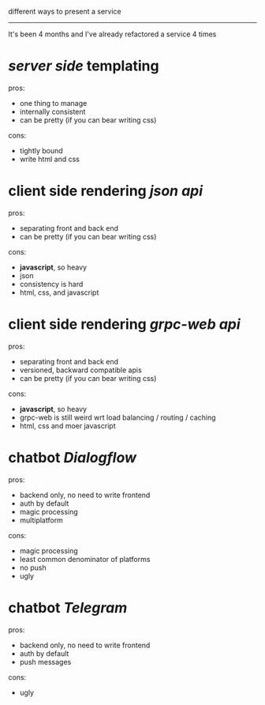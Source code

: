 different ways to present a service

---

It's been 4 months
and I've already refactored a service 4 times

# _server side_ templating

pros:

- one thing to manage
- internally consistent
- can be pretty (if you can bear writing css)

cons:

- tightly bound
- write html and css

# client side rendering _json api_

pros:

- separating front and back end
- can be pretty (if you can bear writing css)

cons:

- **javascript**, so heavy
- json
- consistency is hard
- html, css, and javascript

# client side rendering _grpc-web api_

pros:

- separating front and back end
- versioned, backward compatible apis
- can be pretty (if you can bear writing css)

cons:

- **javascript**, so heavy
- grpc-web is still weird wrt load balancing / routing / caching
- html, css and moer javascript

# chatbot _Dialogflow_

pros:

- backend only, no need to write frontend
- auth by default
- magic processing
- multiplatform

cons:

- magic processing
- least common denominator of platforms
- no push
- ugly

# chatbot _Telegram_

pros:

- backend only, no need to write frontend
- auth by default
- push messages

cons:

- ugly
